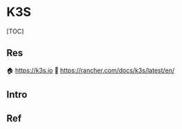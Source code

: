 # K3S

[TOC]



## Res
🏠 https://k3s.io
📂 https://rancher.com/docs/k3s/latest/en/



## Intro



## Ref
[k3s安装与部署]: https://www.cnblogs.com/hujinzhong/p/15014487.html

[k3d安装: 在容器中启动k3s集群]: https://www.cnblogs.com/xuliang666/p/15533655.html

